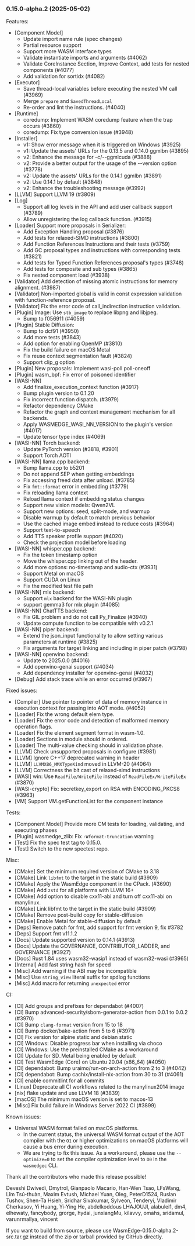### 0.15.0-alpha.2 (2025-05-02)

Features:

* [Component Model]
  * Update import name rule (spec changes)
  * Partial resource support
  * Support more WASM interface types
  * Validate instantiate imports and arguments (#4062)
  * Validate CoreInstance Section, Improve Context, add tests for nested components (#4077)
  * Add validation for sortidx (#4082)
* [Executor]
  * Save thread-local variables before executing the nested VM call (#3969)
  * Merge `prepare` and `SavedThreadLocal`
  * Re-order and lint the instructions. (#4040)
* [Runtime]
  * coredump: Implement WASM coredump feature when the trap occurs (#3860)
  * coredump: Fix type conversion issue (#3948)
* [Installer]
  * v1: Show error message when it is triggered on Windows (#3925)
  * v1: Update the assets' URLs for the 0.13.5 and 0.14.0 ggmlbn (#3895)
  * v2: Enhance the message for -c/--ggmlcuda (#3888)
  * v2: Provide a better output for the usage of the --version option (#3778)
  * v2: Update the assets' URLs for the 0.14.1 ggmlbn (#3891)
  * v2: Use 0.14.1 by default (#3848)
  * v2: Enhance the troubleshooting message (#3992)
* [LLVM] Support LLVM 19 (#3809)
* [Log]
  * Support all log levels in the API and add user callback support (#3789)
  * Allow unregistering the log callback function. (#3915)
* [Loader] Support more proposals in Serializer:
  * Add Exception Handling proposal (#3876)
  * Add tests for relaxed-SIMD instructions (#3800)
  * Add Function References Instructions and their tests (#3759)
  * Add GC proposal types and instructions with corresponding tests (#3821)
  * Add tests for Typed Function References proposal's types (#3748)
  * Add tests for composite and sub types (#3865)
  * Fix nested component load (#3938)
* [Validator] Add detection of missing atomic instructions for memory alignment. (#3987)
* [Validator] Non-imported global is valid in const expression validation with function-reference proposal.
* [Validator] Fix the error code of call_indirection instruction validation.
* [Plugin] Image: Use `stb_image` to replace libpng and libjpeg.
  * Bump to f056911 (#4059)
* [Plugin] Stable Diffusion:
  * Bump to dcf91 (#3950)
  * Add more tests (#3843)
  * Add option for enabling OpenMP (#3810)
  * Fix the build failure on macOS Metal
  * Fix reuse context segmentation fault (#3824)
  * Support clip\_g option
* [Plugin] New proposals: Implement wasi-poll poll-oneoff
* [Plugin] wasm\_bpf: Fix error of poisoned identifier
* [WASI-NN]
  * Add finalize\_execution\_context function  (#3917)
  * Bump plugin version to 0.1.20
  * Fix incorrect function dispatch. (#3979)
  * Refactor dependency CMake
  * Refactor the graph and context management mechanism for all backends.
  * Apply WASMEDGE\_WASI\_NN\_VERSION to the plugin's version (#4017)
  * Update tensor type index (#4069)
* [WASI-NN] Torch backend:
  * Update PyTorch version (#3818, #3901)
  * Support Torch AOTI
* [WASI-NN] llama.cpp backend:
  * Bump llama.cpp to b5201
  * Do not append SEP when getting embeddings
  * Fix accessing freed data after unload. (#3785)
  * Fix `fmt::format` error in embedding (#3779)
  * Fix reloading llama context
  * Reload llama context if embedding status changes
  * Support new vision models: Qwen2VL
  * Support new options: seed, split-mode, and warmup
  * Disable warmup by default to match previous behavior
  * Use the cached image embed instead to reduce costs (#3964)
  * Support text-to-speech
  * Add TTS speaker profile support (#4020)
  * Check the projection model before loading
* [WASI-NN] whisper.cpp backend:
  * Fix the token timestamp option
  * Move the whisper.cpp linking out of the header.
  * Add more options: no-timestamp and audio-ctx (#3931)
  * Support Metal on macOS
  * Support CUDA on Linux
  * Fix the modified test file path
* [WASI-NN] mlx backend:
  * Support `mlx` backend for the WASI-NN plugin
  * support gemma3 for mlx plugin (#4085)
* [WASI-NN] ChatTTS backend:
  * Fix GIL problem and do not call Py\_Finalize (#3940)
  * Update compute function to be compatible with v0.2.1
* [WASI-NN] piper backend:
  * Extend the json\_input functionality to allow setting various parameters at runtime (#3825)
  * Fix arguments for target linking and including in piper patch (#3798)
* [WASI-NN] openvino backend:
  * Update to 2025.0.0 (#4016)
  * Add openvino-genai support (#4034)
  * Add dependency installer for openvino-genai (#4032)
* [Debug] Add stack trace while an error occurred (#3967)

Fixed issues:

* [Compiler] Use pointer to pointer of data of memory instance in execution context for passing into AOT mode. (#4052)
* [Loader] Fix the wrong default elem type.
* [Loader] Fix the error code and detection of malformed memory operation flags.
* [Loader] Fix the element segment format in wasm-1.0.
* [Loader] Sections in module should in ordered.
* [Loader] The multi-value checking should in validation phase.
* [LLVM] Check unsupported proposals in configure (#3981)
* [LLVM] Ignore C++17 deprecated warning in <ciso646> header
* [LLVM] `LLVMX86_MMXTypeKind` moved in LLVM-20 (#4064)
* [LLVM] Correctness the bit cast of relaxed-simd instructions
* [WASI] win: Use `ReadFile/WriteFile` instead of `ReadFileEx/WriteFileEx` (#3870)
* [WASI-crypto] Fix: secretkey\_export on RSA with ENCODING\_PKCS8 (#3963)
* [VM] Support VM.getFunctionList for the component instance

Tests:

* [Component Model] Provide more CM tests for loading, validating, and executing phases
* [Plugin] wasmedge\_zlib: Fix `-Wformat-truncation` warning
* [Test] Fix the spec test tag to 0.15.0.
* [Test] Switch to the new spectest repo.

Misc:

* [CMake] Set the minimum required version of CMake to 3.18
* [CMake] Link `libfmt` to the target in the static build (#3909)
* [CMake] Apply the WasmEdge component in the CPack. (#3690)
* [CMake] Add `zstd` for all platforms with LLVM 16+
* [CMake] Add option to disable cxx11-abi and turn off cxx11-abi on manylinux.
* [CMake] Link libfmt to the target in the static build (#3909)
* [CMake] Remove post-build copy for stable-diffusion
* [CMake] Enable Metal for stable-diffusion by default
* [Deps] Remove patch for fmt, add support for fmt version 9, fix #3782
* [Deps] Support fmt v11.1.2
* [Docs] Update supported version to 0.14.1 (#3913)
* [Docs] Update the GOVERNANCE, CONTRIBUTOR\_LADDER, and GOVERNANCE (#3927)
* [Docs] Rust 1.84 uses wasm32-wasip1 instead of wasm32-wasi (#3965)
* [Internal] Add fast string hash for speed
* [Misc] Add warning if the ABI may be incompatible
* [Misc] Use `string_view` literal suffix for spdlog functions
* [Misc] Add macro for returning `unexpected` error

CI:

* [CI] Add groups and prefixes for dependabot (#4007)
* [CI] Bump advanced-security/sbom-generator-action from 0.0.1 to 0.0.2 (#3970)
* [CI] Bump `clang-format` version from 15 to 18
* [CI] Bump docker/bake-action from 5 to 6 (#3971)
* [CI] Fix version for alpine static and debian static
* [CI] Windows: Disable progress bar when installing via choco
* [CI] Windows: Use the preinstalled CMake as a workaround
* [CI] Update for SD\_Metal being enabled by default
* [CI] Test WasmEdge (Core) on Ubuntu 20.04 (x86\_64) (#4050)
* [CI] dependabot: Bump uraimo/run-on-arch-action from 2 to 3 (#4042)
* [CI] dependabot: Bump cachix/install-nix-action from 30 to 31 (#4061)
* [CI] enable commitlint for all commits
* [Linux] Deprecate all CI workflows related to the manylinux2014 image
* [nix] flake update and use LLVM 18 (#3839)
* [macOS] The minimum macOS version is set to macos-13
* [Misc] Fix build failure in Windows Server 2022 CI (#3899)

Known issues:

* Universal WASM format failed on macOS platforms.
  * In the current status, the universal WASM format output of the AOT compiler with the `O1` or higher optimizations on macOS platforms will cause a bus error during execution.
  * We are trying to fix this issue. As a workaround, please use the `--optimize=0` to set the compiler optimization level to `O0` in the `wasmedgec` CLI.

Thank all the contributors who made this release possible!

Deveshi Dwivedi, Dmytrol, Gianpaolo Macario, Han-Wen Tsao, LFsWang, Lîm Tsú-thuàn, Maxim Evtush, Michael Yuan, Oleg, PeterD1524, Ruslan Tushov, Shen-Ta Hsieh, Sridhar Sivakumar, Sylveon, Tenderyi, Vladimir Cherkasov, Yi Huang, Yi-Ying He, abdelkoddous LHAJOUJI, alabulei1, dm4, elhewaty, fancybody, grorge, hydai, junxiangMu, kilavvy, omahs, sridamul, varunrmallya, vincent

If you want to build from source, please use WasmEdge-0.15.0-alpha.2-src.tar.gz instead of the zip or tarball provided by GitHub directly.
